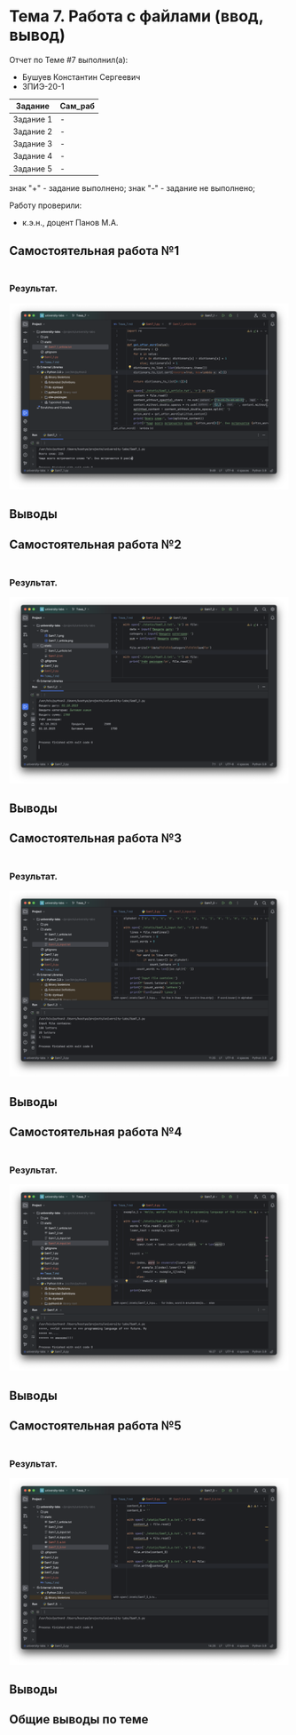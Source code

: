 # Тема 7. Работа с файлами (ввод, вывод)
Отчет по Теме #7 выполнил(а):
- Бушуев Константин Сергеевич
- ЗПИЭ-20-1

| Задание    | Сам_раб |
|------------|---------|
| Задание 1  | -       |
| Задание 2  | -       |
| Задание 3  | -       |
| Задание 4  | -       |
| Задание 5  | -       |

знак "+" - задание выполнено; знак "-" - задание не выполнено;

Работу проверили:
- к.э.н., доцент Панов М.А.

## Самостоятельная работа №1
###

```python

```

### Результат.

![Результат задания 1](./pic/sam7_1.png)

## Выводы

## Самостоятельная работа №2
###

```python

```

### Результат.

![Результат задания 2](./pic/sam7_2.png)

## Выводы

## Самостоятельная работа №3
###

```python

```

### Результат.

![Результат задания 3](./pic/sam7_3.png)

## Выводы

## Самостоятельная работа №4
###

```python

```

### Результат.

![Результат задания 4](./pic/sam7_4.png)

## Выводы

## Самостоятельная работа №5
###

```python

```

### Результат.

![Результат задания 5](./pic/sam7_5.png)

## Выводы

## Общие выводы по теме

